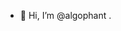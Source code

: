 - 👋 Hi, I’m @algophant
.

<!---
algophant/algophant is a ✨ special ✨ repository because its `README.md` (this file) appears on your GitHub profile.
You can click the Preview link to take a look at your changes.
--->

